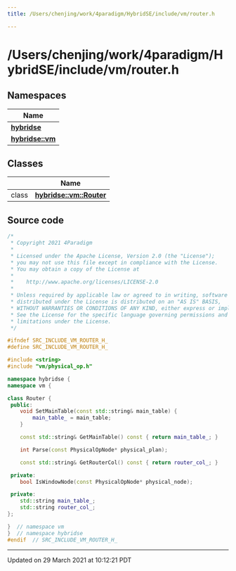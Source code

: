 ```yaml
---
title: /Users/chenjing/work/4paradigm/HybridSE/include/vm/router.h

---
```


# /Users/chenjing/work/4paradigm/HybridSE/include/vm/router.h

## Namespaces

| Name           |
| -------------- |
| **[hybridse](/hybridse/usage/api/markdown/Namespaces/namespacehybridse.md)**  |
| **[hybridse::vm](/hybridse/usage/api/markdown/Namespaces/namespacehybridse_1_1vm.md)**  |

## Classes

|                | Name           |
| -------------- | -------------- |
| class | **[hybridse::vm::Router](/hybridse/usage/api/markdown/Classes/classhybridse_1_1vm_1_1_router.md)**  |




## Source code

```cpp
/*
 * Copyright 2021 4Paradigm
 *
 * Licensed under the Apache License, Version 2.0 (the "License");
 * you may not use this file except in compliance with the License.
 * You may obtain a copy of the License at
 *
 *    http://www.apache.org/licenses/LICENSE-2.0
 *
 * Unless required by applicable law or agreed to in writing, software
 * distributed under the License is distributed on an "AS IS" BASIS,
 * WITHOUT WARRANTIES OR CONDITIONS OF ANY KIND, either express or implied.
 * See the License for the specific language governing permissions and
 * limitations under the License.
 */

#ifndef SRC_INCLUDE_VM_ROUTER_H_
#define SRC_INCLUDE_VM_ROUTER_H_

#include <string>
#include "vm/physical_op.h"

namespace hybridse {
namespace vm {

class Router {
 public:
    void SetMainTable(const std::string& main_table) {
        main_table_ = main_table;
    }

    const std::string& GetMainTable() const { return main_table_; }

    int Parse(const PhysicalOpNode* physical_plan);

    const std::string& GetRouterCol() const { return router_col_; }

 private:
    bool IsWindowNode(const PhysicalOpNode* physical_node);

 private:
    std::string main_table_;
    std::string router_col_;
};

}  // namespace vm
}  // namespace hybridse
#endif  // SRC_INCLUDE_VM_ROUTER_H_
```


-------------------------------

Updated on 29 March 2021 at 10:12:21 PDT
